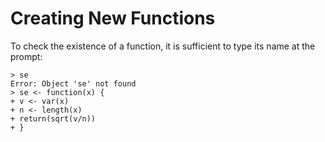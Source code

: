 # Creating New Functions

To check the existence of a function, it is sufficient to type its name at the prompt:

	> se
	Error: Object 'se' not found
	> se <- function(x) {
	+ v <- var(x)
	+ n <- length(x)
	+ return(sqrt(v/n))
	+ }
